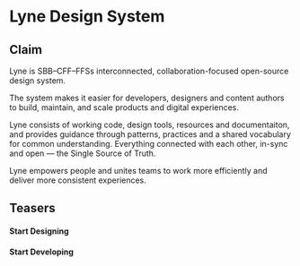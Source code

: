 # Lyne Design System

## Claim
Lyne is SBB–CFF–FFSs interconnected, collaboration-focused open-source design system.

The system makes it easier for developers, designers and content authors to build, maintain, and scale products and digital experiences.

Lyne consists of working code, design tools, resources and documentaiton, and provides guidance through patterns, practices and a shared vocabulary for common understanding. Everything connected with each other, in-sync and open — the Single Source of Truth.

Lyne empowers people and unites teams to work more efficiently and deliver more consistent experiences.

## Teasers

#### Start Designing

#### Start Developing
